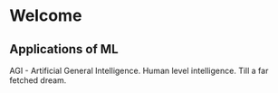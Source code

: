 # Welcome

## Applications of ML
AGI - Artificial General Intelligence. Human level intelligence. Till a far fetched dream.

